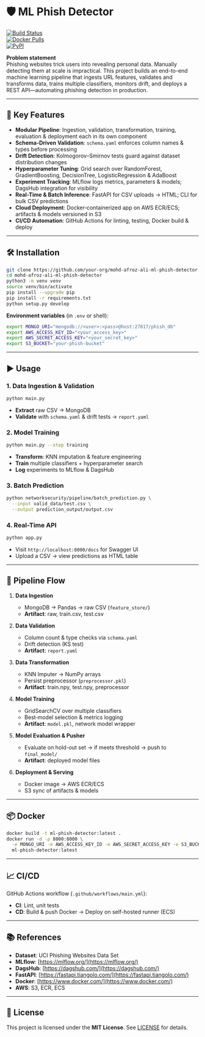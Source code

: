 
# 🛡️ ML Phish Detector

[![Build Status](https://github.com/your-org/mohd-afroz-ali-ml-phish-detector/actions/workflows/main.yml/badge.svg)](https://github.com/your-org/mohd-afroz-ali-ml-phish-detector/actions/workflows/main.yml)  
[![Docker Pulls](https://img.shields.io/docker/pulls/your-dockerhub/ml-phish-detector.svg)](https://hub.docker.com/r/your-dockerhub/ml-phish-detector)  
[![PyPI](https://img.shields.io/pypi/v/ml-phish-detector.svg)](https://pypi.org/project/ml-phish-detector/)  

**Problem statement**  
Phishing websites trick users into revealing personal data. Manually detecting them at scale is impractical. This project builds an end-to-end machine learning pipeline that ingests URL features, validates and transforms data, trains multiple classifiers, monitors drift, and deploys a REST API—automating phishing detection in production.

---

## 🚀 Key Features

- **Modular Pipeline**: Ingestion, validation, transformation, training, evaluation & deployment each in its own component  
- **Schema-Driven Validation**: `schema.yaml` enforces column names & types before processing  
- **Drift Detection**: Kolmogorov–Smirnov tests guard against dataset distribution changes  
- **Hyperparameter Tuning**: Grid search over RandomForest, GradientBoosting, DecisionTree, LogisticRegression & AdaBoost  
- **Experiment Tracking**: MLflow logs metrics, parameters & models; DagsHub integration for visibility  
- **Real-Time & Batch Inference**: FastAPI for CSV uploads → HTML; CLI for bulk CSV predictions  
- **Cloud Deployment**: Docker‐containerized app on AWS ECR/ECS; artifacts & models versioned in S3  
- **CI/CD Automation**: GitHub Actions for linting, testing, Docker build & deploy

---

## 🛠️ Installation

```bash
git clone https://github.com/your-org/mohd-afroz-ali-ml-phish-detector.git
cd mohd-afroz-ali-ml-phish-detector
python3 -m venv venv
source venv/bin/activate
pip install --upgrade pip
pip install -r requirements.txt
python setup.py develop
````

**Environment variables** (in `.env` or shell):

```bash
export MONGO_URI="mongodb://<user>:<pass>@host:27017/phish_db"
export AWS_ACCESS_KEY_ID="<your_access_key>"
export AWS_SECRET_ACCESS_KEY="<your_secret_key>"
export S3_BUCKET="your-phish-bucket"
```

---

## ▶️ Usage

### 1. Data Ingestion & Validation

```bash
python main.py
```

* **Extract** raw CSV → MongoDB
* **Validate** with `schema.yaml` & drift tests → `report.yaml`

### 2. Model Training

```bash
python main.py --step training
```

* **Transform**: KNN imputation & feature engineering
* **Train** multiple classifiers + hyperparameter search
* **Log** experiments to MLflow & DagsHub

### 3. Batch Prediction

```bash
python networksecurity/pipeline/batch_prediction.py \
  --input valid_data/test.csv \
  --output prediction_output/output.csv
```

### 4. Real-Time API

```bash
python app.py
```

* Visit `http://localhost:8000/docs` for Swagger UI
* Upload a CSV → view predictions as HTML table

---

## 🔁 Pipeline Flow

1. **Data Ingestion**

   * MongoDB → Pandas → raw CSV (`feature_store/`)
   * **Artifact**: raw, train.csv, test.csv

2. **Data Validation**

   * Column count & type checks via `schema.yaml`
   * Drift detection (KS test)
   * **Artifact**: `report.yaml`

3. **Data Transformation**

   * KNN Imputer → NumPy arrays
   * Persist preprocessor (`preprocessor.pkl`)
   * **Artifact**: train.npy, test.npy, preprocessor

4. **Model Training**

   * GridSearchCV over multiple classifiers
   * Best‐model selection & metrics logging
   * **Artifact**: `model.pkl`, network model wrapper

5. **Model Evaluation & Pusher**

   * Evaluate on hold-out set → if meets threshold → push to `final_model/`
   * **Artifact**: deployed model files

6. **Deployment & Serving**

   * Docker image → AWS ECR/ECS
   * S3 sync of artifacts & models

---

## 📦 Docker

```bash
docker build -t ml-phish-detector:latest .
docker run -d -p 8000:8000 \
  -e MONGO_URI -e AWS_ACCESS_KEY_ID -e AWS_SECRET_ACCESS_KEY -e S3_BUCKET \
  ml-phish-detector:latest
```

---

## 📈 CI/CD

GitHub Actions workflow (`.github/workflows/main.yml`):

* **CI**: Lint, unit tests
* **CD**: Build & push Docker → Deploy on self-hosted runner (ECS)

---

## 📚 References

* **Dataset**: UCI Phishing Websites Data Set
* **MLflow**: [https://mlflow.org/](https://mlflow.org/)
* **DagsHub**: [https://dagshub.com/](https://dagshub.com/)
* **FastAPI**: [https://fastapi.tiangolo.com/](https://fastapi.tiangolo.com/)
* **Docker**: [https://www.docker.com/](https://www.docker.com/)
* **AWS**: S3, ECR, ECS

---

## 📝 License

This project is licensed under the **MIT License**. See [LICENSE](LICENSE) for details.

```
```
